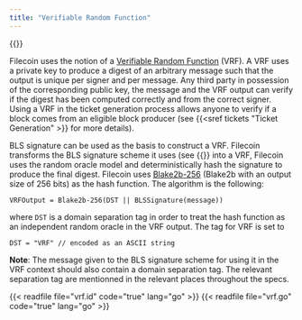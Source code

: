 ```yaml
---
title: "Verifiable Random Function"
---
```


{{<label vrf>}}

Filecoin uses the notion of a [Verifiable Random
Function](https://people.csail.mit.edu/silvio/Selected%20Scientific%20Papers/Pseudo%20Randomness/Verifiable_Random_Functions.pdf)
(VRF). A VRF uses a private key to produce a digest of
an arbitrary message such that the output is unique per signer and per message.
Any third party in possession of the corresponding public key, the message and
the VRF output can verify if the digest has been computed correctly and from the
correct signer. Using a VRF in the ticket generation process allows anyone to
verify if a block comes from an eligible block producer (see {{<sref tickets
"Ticket Generation" >}} for more details).

BLS signature can be used as the basis to construct a VRF. Filecoin transforms
the BLS signature scheme it uses (see {{<sref signatures Signatures>}} into a
VRF, Filecoin uses the random oracle model and deterministically hash the
signature to produce the final digest. Filecoin uses
[Blake2b-256](https://blake2.net/) (Blake2b with an output size of 256 bits) as
the hash function. The algorithm is the following:
```
VRFOutput = Blake2b-256(DST || BLSSignature(message))
```

where `DST` is a domain separation tag in order to treat the hash
function as an independent random oracle in the VRF output. The tag for VRF is
set to
```
DST = "VRF" // encoded as an ASCII string
```

**Note**: The message given to the BLS signature scheme for using it in the VRF
context should also contain a domain separation tag. The relevant separation tag
are mentionned in the relevant places throughout the specs.

{{< readfile file="vrf.id" code="true" lang="go" >}}
{{< readfile file="vrf.go" code="true" lang="go" >}}